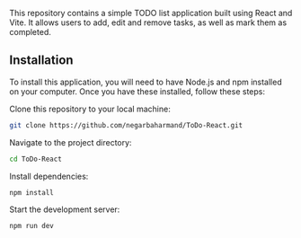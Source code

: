 This repository contains a simple TODO list application built using React and Vite. It allows users to add, edit and remove tasks, as well as mark them as completed.

## Installation

To install this application, you will need to have Node.js and npm installed on your computer. Once you have these installed, follow these steps:

Clone this repository to your local machine:

```bash
git clone https://github.com/negarbaharmand/ToDo-React.git
```

Navigate to the project directory:

```bash
cd ToDo-React
```

Install dependencies:

```bash
npm install

```

Start the development server:

```bash
npm run dev
```
